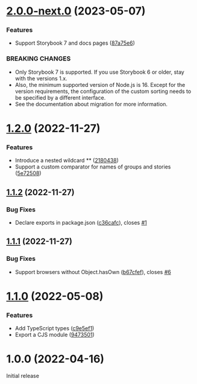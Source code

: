 # [2.0.0-next.0](https://github.com/prantlf/storybook-multilevel-sort/compare/v1.2.0...v2.0.0-next.0) (2023-05-07)

### Features

* Support Storybook 7 and docs pages ([87a75e6](https://github.com/prantlf/storybook-multilevel-sort/commit/87a75e64d39c406036af7fc7533b64f6cb14f738))

### BREAKING CHANGES

* Only Storybook 7 is supported. If you use Storybook 6 or older, stay with the versions 1.x.
* Also, the minimum supported version of Node.js is 16. Except for the version requirements, the configuration of the custom sorting needs to be specified by a different interface.
* See the documentation about migration for more information.

# [1.2.0](https://github.com/prantlf/storybook-multilevel-sort/compare/v1.1.2...v1.2.0) (2022-11-27)

### Features

* Introduce a nested wildcard ** ([2180438](https://github.com/prantlf/storybook-multilevel-sort/commit/2180438278aa8844b6b3578e36fa82edf5db96fe))
* Support a custom comparator for names of groups and stories ([5e72508](https://github.com/prantlf/storybook-multilevel-sort/commit/5e725088a4d42e4cf2f96131a0b09d31da23447a))

## [1.1.2](https://github.com/prantlf/storybook-multilevel-sort/compare/v1.1.1...v1.1.2) (2022-11-27)
### Bug Fixes

* Declare exports in package.json ([c36cafc](https://github.com/prantlf/storybook-multilevel-sort/commit/c36cafce6a19dadab855428a03ed553901f26a52)), closes [#1](https://github.com/prantlf/storybook-multilevel-sort/issues/1)

## [1.1.1](https://github.com/prantlf/storybook-multilevel-sort/compare/v1.1.0...v1.1.1) (2022-11-27)

### Bug Fixes

* Support browsers without Object.hasOwn ([b67cfef](https://github.com/prantlf/storybook-multilevel-sort/commit/b67cfef9203890c63a9eff55779c93ecc50df43c)), closes [#6](https://github.com/prantlf/storybook-multilevel-sort/issues/6)

# [1.1.0](https://github.com/prantlf/storybook-multilevel-sort/compare/v1.0.0...v1.1.0) (2022-05-08)

### Features

* Add TypeScript types ([c9e5ef1](https://github.com/prantlf/storybook-multilevel-sort/commit/c9e5ef1b808bbe52a2226e7a3f570009e3a3f494))
* Export a CJS module ([9473501](https://github.com/prantlf/storybook-multilevel-sort/commit/947350154905da26727fa515e2f963ab855ef777))

# 1.0.0 (2022-04-16)

Initial release
